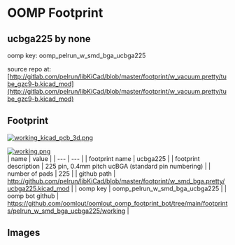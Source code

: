 # OOMP Footprint  
## ucbga225  by none  
  
oomp key: oomp_pelrun_w_smd_bga_ucbga225  
  
source repo at: [http://gitlab.com/pelrun/libKiCad/blob/master/footprint/w_vacuum.pretty/tube_gzc9-b.kicad_mod](http://gitlab.com/pelrun/libKiCad/blob/master/footprint/w_vacuum.pretty/tube_gzc9-b.kicad_mod)  
## Footprint  
  
[![working_kicad_pcb_3d.png](working_kicad_pcb_3d_600.png)](working_kicad_pcb_3d.png)  
  
[![working.png](working_600.png)](working.png)  
| name | value | 
| --- | --- | 
| footprint name | ucbga225 | 
| footprint description | 225 pin, 0.4mm pitch ucBGA (standard pin numbering) | 
| number of pads | 225 | 
| github path | http://github.com/pelrun/libKiCad/blob/master/footprint/w_smd_bga.pretty/ucbga225.kicad_mod | 
| oomp key | oomp_pelrun_w_smd_bga_ucbga225 | 
| oomp bot github | https://github.com/oomlout/oomlout_oomp_footprint_bot/tree/main/footprints/pelrun_w_smd_bga_ucbga225/working | 
## Images  

